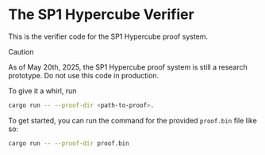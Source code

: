 # The SP1 Hypercube Verifier

This is the verifier code for the SP1 Hypercube proof system.

> [!CAUTION]
>
> As of May 20th, 2025, the SP1 Hypercube proof system is still a research prototype.
> Do not use this code in production.

To give it a whirl, run

```sh
cargo run -- --proof-dir <path-to-proof>.
```

To get started, you can run the command for the provided `proof.bin` file like so:

```sh
cargo run -- --proof-dir proof.bin
```
